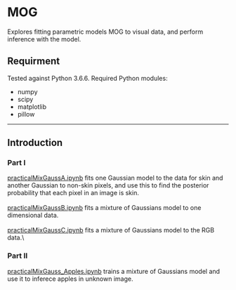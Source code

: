 # MOG
Explores fitting parametric models MOG to visual data, and perform inference with the model.

## Requirment
Tested against Python 3.6.6. Required Python modules:
* numpy
* scipy
* matplotlib
* pillow

------
## Introduction
### Part I
[practicalMixGaussA.ipynb](https://github.com/alstondu/MOG/blob/main/Part_I/practicalMixGaussA.ipynb) fits one Gaussian model to the data for skin and another Gaussian to non-skin pixels, and use this to find the posterior probability that each pixel in an image is skin.\
\
[practicalMixGaussB.ipynb](https://github.com/alstondu/MOG/blob/main/Part_I/practicalMixGaussB.ipynb) fits a mixture of Gaussians model to one dimensional data.\
\
[practicalMixGaussC.ipynb](https://github.com/alstondu/MOG/blob/main/Part_I/practicalMixGaussC.ipynb) fits a mixture of Gaussians model to the RGB data.\
### Part II
[practicalMixGauss_Apples.ipynb](https://github.com/alstondu/MOG/blob/main/Part_II/practicalMixGauss_Apples.ipynb) trains a mixture of Gaussians model and use it to inferece apples in unknown image.
